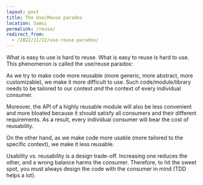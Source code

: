```yaml
---
layout: post
title: The Use/Reuse paradox
location: Samui
permalink: /reuse/
redirect_from:
  - /2022/11/22/use-reuse-paradox/
---
```


What is easy to use is hard to reuse. What is easy to reuse is hard to use. This phenomenon is called the use/reuse paradox: 

As we try to make code more reusable (more generic, more abstract, more customizable), we make it more difficult to use. Such code/module/library needs to be tailored to our context *and* the context of every individual consumer.

Moreover, the API of a highly reusable module will also be less convenient and more bloated because it should satisfy all consumers and their different requirements. As a result, every individual consumer will bear the cost of reusability.

On the other hand, as we make code more usable (more tailored to the specific context), we make it less reusable.

Usability vs. reusability is a design trade-off. Increasing one reduces the other, and a wrong balance harms the consumer. Therefore, to hit the sweet spot, you must always design the code with the consumer in mind (TDD helps a lot).